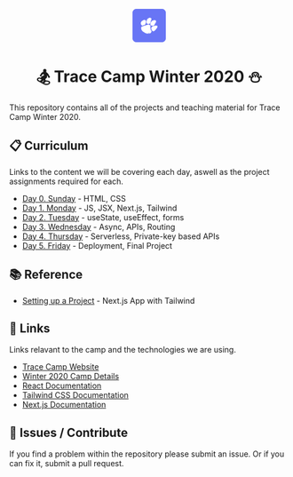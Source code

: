 <p align="center">
  <a href="https://tracecamp.com">
    <img alt="Tracecamp" src="./logo.svg" width="60" />
  </a>
</p>
<h1 align="center">
  🏂 Trace Camp Winter 2020 ⛄
</h1>

This repository contains all of the projects and teaching material for Trace Camp Winter 2020.

## 📋 Curriculum

Links to the content we will be covering each day, aswell as the project assignments required for each.

- [Day 0. Sunday](./curriculum/day_0/README.md) - HTML, CSS
- [Day 1. Monday](./curriculum/day_1/README.md) - JS, JSX, Next.js, Tailwind
- [Day 2. Tuesday](./curriculum/day_2/README.md) - useState, useEffect, forms
- [Day 3. Wednesday](./curriculum/day_3/README.md) - Async, APIs, Routing
- [Day 4. Thursday](./curriculum/day_4/README.md) - Serverless, Private-key based APIs
- [Day 5. Friday](./curriculum/day_5/README.md) - Deployment, Final Project

## 📚 Reference

- [Setting up a Project](./reference/setting_up_a_project.md) - Next.js App with Tailwind

## 🔗 Links

Links relavant to the camp and the technologies we are using.

- [Trace Camp Website](https://tracecamp.com/)
- [Winter 2020 Camp Details](https://www.notion.so/Details-of-Trace-Camp-Winter-2020-1fb942fefba842308d36a70046ee33fb)
- [React Documentation](https://reactjs.org/docs/introducing-jsx.html)
- [Tailwind CSS Documentation](https://tailwindcss.com/docs)
- [Next.js Documentation](https://nextjs.org/docs/getting-started)

## 🧯 Issues / Contribute

If you find a problem within the repository please submit an issue. Or if you can fix it, submit a pull request.
